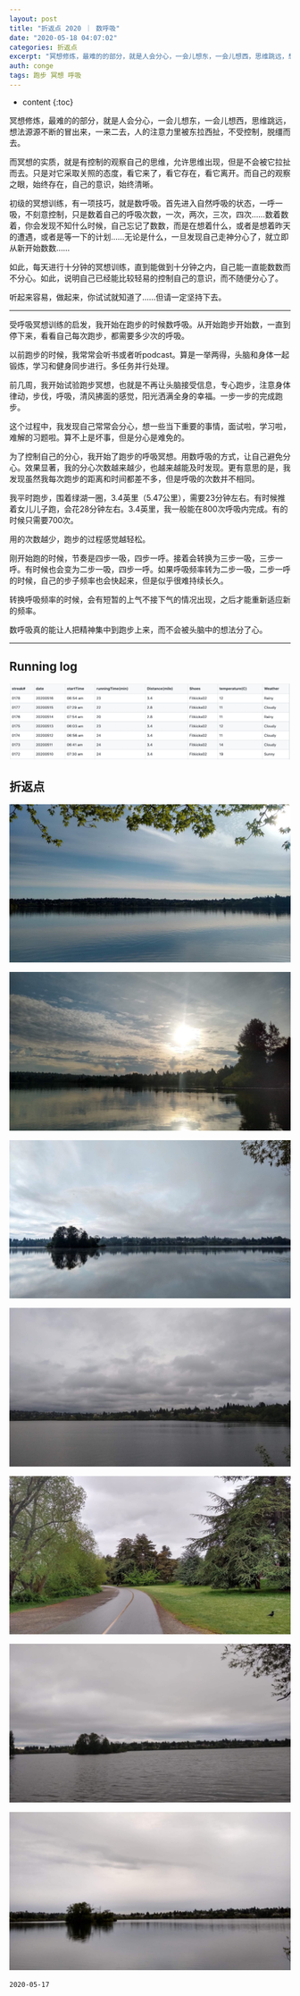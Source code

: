 ```yaml
---
layout: post
title: "折返点 2020 ｜ 数呼吸"
date: "2020-05-18 04:07:02"
categories: 折返点
excerpt: "冥想修炼，最难的的部分，就是人会分心，一会儿想东，一会儿想西，思维跳远，想法源源不断的冒出来，一来二去，人的注意力里被东拉西扯，不受控制，脱缰而..."
auth: conge
tags: 跑步 冥想 呼吸
---
```

* content
{:toc}

冥想修炼，最难的的部分，就是人会分心，一会儿想东，一会儿想西，思维跳远，想法源源不断的冒出来，一来二去，人的注意力里被东拉西扯，不受控制，脱缰而去。

而冥想的实质，就是有控制的观察自己的思维，允许思维出现，但是不会被它拉扯而去。只是对它采取关照的态度，看它来了，看它存在，看它离开。而自己的观察之眼，始终存在，自己的意识，始终清晰。

初级的冥想训练，有一项技巧，就是数呼吸。首先进入自然呼吸的状态，一呼一吸，不刻意控制，只是数着自己的呼吸次数，一次，两次，三次，四次……数着数着，你会发现不知什么时候，自己忘记了数数，而是在想着什么，或者是想着昨天的遭遇，或者是等一下的计划……无论是什么，一旦发现自己走神分心了，就立即从新开始数数……

如此，每天进行十分钟的冥想训练，直到能做到十分钟之内，自己能一直能数数而不分心。如此，说明自己已经能比较轻易的控制自己的意识，而不随便分心了。

听起来容易，做起来，你试试就知道了……但请一定坚持下去。

-----

受呼吸冥想训练的启发，我开始在跑步的时候数呼吸。从开始跑步开始数，一直到停下来，看看自己每次跑步，都需要多少次的呼吸。

以前跑步的时候，我常常会听书或者听podcast。算是一举两得，头脑和身体一起锻炼，学习和健身同步进行。多任务并行处理。

前几周，我开始试验跑步冥想，也就是不再让头脑接受信息，专心跑步，注意身体律动，步伐，呼吸，清风拂面的感觉，阳光洒满全身的幸福。一步一步的完成跑步。

这个过程中，我发现自己常常会分心，想一些当下重要的事情，面试啦，学习啦，难解的习题啦。算不上是坏事，但是分心是难免的。

为了控制自己的分心，我开始了跑步的呼吸冥想。用数呼吸的方式，让自己避免分心。效果显著，我的分心次数越来越少，也越来越能及时发现。更有意思的是，我发现虽然我每次跑步的距离和时间都差不多，但是呼吸的次数并不相同。

我平时跑步，围着绿湖一圈，3.4英里（5.47公里），需要23分钟左右。有时候推着女儿儿子跑，会花28分钟左右。3.4英里，我一般能在800次呼吸内完成。有的时候只需要700次。

用的次数越少，跑步的过程感觉越轻松。

刚开始跑的时候，节奏是四步一吸，四步一呼。接着会转换为三步一吸，三步一呼。有时候也会变为二步一吸，四步一呼。如果呼吸频率转为二步一吸，二步一呼的时候，自己的步子频率也会快起来，但是似乎很难持续长久。

转换呼吸频率的时候，会有短暂的上气不接下气的情况出现，之后才能重新适应新的频率。

数呼吸真的能让人把精神集中到跑步上来，而不会被头脑中的想法分了心。

----


## Running log
![Running log week 20, 2020](/assets/images/折返点/118382-02471da313393c7d.png)

## 折返点
![20200510.jpg](/assets/images/折返点/118382-7772ec8a0bb00c63.jpg)

![20200511.jpg](/assets/images/折返点/118382-5b9c17d2fb74cee4.jpg)

![20200512.jpg](/assets/images/折返点/118382-a70fdd20b8190206.jpg)

![20200513.jpg](/assets/images/折返点/118382-765a4033d7aa85a3.jpg)

![20200514.jpg](/assets/images/折返点/118382-156269ec8e9bc8f6.jpg)

![20200515.jpg](/assets/images/折返点/118382-bb6ce53c594062ec.jpg)

![20200516.jpg](/assets/images/折返点/118382-cfe97740116dd70c.jpg)

```
2020-05-17
```
